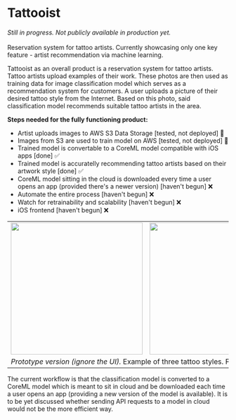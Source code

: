 # Tattooist
<i>Still in progress. Not publicly available in production yet.</i><br /><br />
Reservation system for tattoo artists. Currently showcasing only one key feature - artist recommendation via machine learning.

Tattooist as an overall product is a reservation system for tattoo artists. Tattoo artists upload examples of their work. These photos are then used as training data for image classification model which serves as a recommendation system for customers. A user uploads a picture of their desired tattoo style from the Internet. Based on this photo, said classification model recommends suitable tattoo artists in the area.

<b>Steps needed for the fully functioning product:</b>
<ul>
  <li>Artist uploads images to AWS S3 Data Storage [tested, not deployed] 🚧</li>
  <li>Images from S3 are used to train model on AWS [tested, not deployed] 🚧</li>
  <li>Trained model is convertable to a CoreML model compatible with iOS apps [done] ✅</li>
  <li>Trained model is accuratelly recommending tattoo artists based on their artwork style [done] ✅</li>
  <li>CoreML model sitting in the cloud is downloaded every time a user opens an app (provided there's a newer version) [haven't begun] ❌</li>
  <li>Automate the entire process [haven't begun] ❌</li>
  <li>Watch for retrainability and scalability [haven't begun] ❌</li>
  <li>iOS frontend [haven't begun] ❌</li>
</ul>

<table>
  <tr>
    <td>
      <img src="imgs/IMG_6076.PNG" width="300">
    </td>
    <td>
      <img src="imgs/IMG_6075.PNG" width="300">
    </td>
    <td>
      <img src="imgs/IMG_6077.PNG" width="300">
    </td>
  </tr>
  <tr>
    <td colspan="3">
      <i>Prototype version (ignore the UI).</i> Example of three tattoo styles. For each, three artists are recommended.
    </td>
  </tr>
</table>

The current workflow is that the classification model is converted to a CoreML model which is meant to sit in cloud and be downloaded each time a user opens an app (providing a new version of the model is available). It is to be yet discussed whether sending API requests to a model in cloud would not be the more efficient way.

